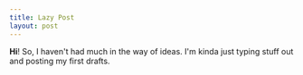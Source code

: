 ```yaml
---
title: Lazy Post
layout: post
---
```

**Hi**! 
  So, I haven't had much in the way of ideas. I'm kinda just typing stuff out and posting my first drafts. 

